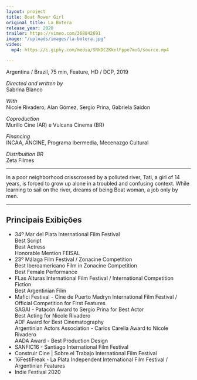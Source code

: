 ```yaml
---
layout: project
title: Boat Rower Girl
original_title: La Botera
release_year: 2020
trailer: https://vimeo.com/368842691
image: "/uploads/images/la-botera.jpg"
video:
  mp4: https://i.giphy.com/media/SRkDCZKknlFppe7muG/source.mp4

---
```

Argentina / Brazil, 75 min, Feature, HD / DCP, 2019

_Directed and written by_  
Sabrina Blanco

_With_  
Nicole Rivadero, Alan Gómez, Sergio Prina, Gabriela Saidon

_Coproduction_  
Murillo Cine (AR) e Vulcana Cinema (BR)

_Financing_  
INCAA, ANCINE, Programa Ibermedia, Mecenazgo Cultural

_Distribuition BR_  
Zeta Filmes

***

In a poor neighborhood crisscrossed by a polluted river, Tati, a girl of 14 years, is forced to grow up alone in a troubled and confusing context. While learning to sail on the river, dreams of being Boat woman, a job only by men.

***

## Principais Exibições

* 34º Mar del Plata International Film Festival  
  Best Script  
  Best Actress  
  Honorable Mention FEISAL
* 23º Málaga Film Festival /  Zonacine Competition  
  Best Iberoamericano Film in Zonacine Competition  
  Best Female Performance
* FLas Alturas International Film Festival / International Competition Fiction  
  Best Argentinian Film
* Mafici Festival - Cine de Puerto Madryn International Film Festival /  Official Competition for First Features  
  SAGAI - Patacón Award to Sergio Prina for Best Actor  
  Best Acting for Nicole Rivadero  
  ADF  Award for Best Cinematography  
  Argentinian Actors Association - Carlos Carella Award to Nicole Rivadero  
  AADA Award - Best Production Design
* SANFIC16 - Santiago International Film Festival
* Construir Cine | Sobre el Trabajo International Film Festival
* 16FestiFreak - La Plata Independent International Film Festival / Argentinian Features
* Indie Festival 2020